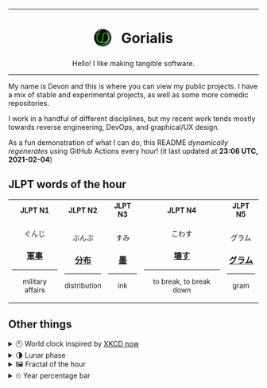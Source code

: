 ***

<h1 align="center">
<sub>
    <img src="readme/resources/avatar.png" height="36">
</sub>
&nbsp;
Gorialis
</h1>
<p align="center">
Hello! I like making tangible software.
</p>

***

My name is Devon and this is where you can view my public projects. I have a mix of stable and experimental projects, as well as some more comedic repositories.

I work in a handful of different disciplines, but my recent work tends mostly towards reverse engineering, DevOps, and graphical/UX design.

As a fun demonstration of what I can do, this README *dynamically regenerates* using GitHub Actions every hour! (it last updated at **23:06 UTC, 2021-02-04**)

<h2>JLPT words of the hour</h2>
<table>
    <tr>
        <th>JLPT N1</th>
        <th>JLPT N2</th>
        <th>JLPT N3</th>
        <th>JLPT N4</th>
        <th>JLPT N5</th>
    </tr>
    <tr>
        <td>
            <p align="center">ぐんじ</p>
            <h3 align="center"><b><a href="https://jisho.org/search/%E8%BB%8D%E4%BA%8B">軍事</a></b></h3>
            <hr>
            <p align="center">military affairs</p>
        </td>
        <td>
            <p align="center">ぶんぷ</p>
            <h3 align="center"><b><a href="https://jisho.org/search/%E5%88%86%E5%B8%83">分布</a></b></h3>
            <hr>
            <p align="center">distribution</p>
        </td>
        <td>
            <p align="center">すみ</p>
            <h3 align="center"><b><a href="https://jisho.org/search/%E5%A2%A8">墨</a></b></h3>
            <hr>
            <p align="center">ink</p>
        </td>
        <td>
            <p align="center">こわす</p>
            <h3 align="center"><b><a href="https://jisho.org/search/%E5%A3%8A%E3%81%99">壊す</a></b></h3>
            <hr>
            <p align="center">to break,<wbr> to break down</p>
        </td>
        <td>
            <p align="center">グラム</p>
            <h3 align="center"><b><a href="https://jisho.org/search/%E3%82%B0%E3%83%A9%E3%83%A0">グラム</a></b></h3>
            <hr>
            <p align="center">gram</p>
        </td>
    </tr>
</table>

<h2>Other things</h2>
<details>
<summary>🕚  World clock inspired by <a href="https://xkcd.com/now">XKCD now</a></summary>

> <img src="generated/now.png" width="512">

</details>
<details>
<summary>🌗 Lunar phase</summary>

The moon is approximately 79.09% through its phase (Last Quarter).

</details>
<details>
<summary>&#x1f5bc; Fractal of the hour</summary>

> <img src="generated/fractal.png" width="512">

</details>
<details>
<summary>&#x23f2; Year percentage bar</summary>
<pre><code>2021 [█▁▁▁▁▁▁▁▁▁▁▁▁▁▁▁▁▁▁▁] 9.58%</code></pre>
</details>
